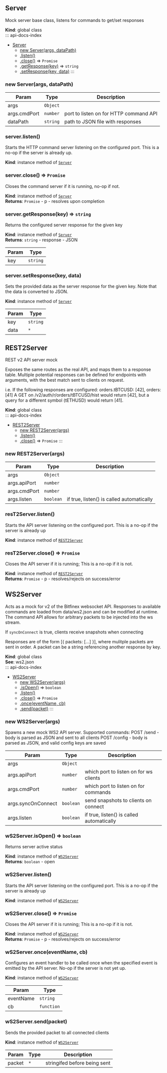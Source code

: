 <a id="Server"></a>

## Server
Mock server base class, listens for commands to get/set responses

**Kind**: global class  
::: api-docs-index
* [Server](#Server)
    * [new Server(args, dataPath)](#new_Server_new)
    * [.listen()](#Server+listen)
    * [.close()](#Server+close) ⇒ <code>Promise</code>
    * [.getResponse(key)](#Server+getResponse) ⇒ <code>string</code>
    * [.setResponse(key, data)](#Server+setResponse)
:::
<a id="new_Server_new"></a>

### new Server(args, dataPath)

| Param | Type | Description |
| --- | --- | --- |
| args | <code>Object</code> |  |
| args.cmdPort | <code>number</code> | port to listen on for HTTP command API |
| dataPath | <code>string</code> | path to JSON file with responses |

<a id="Server+listen"></a>

### server.listen()
Starts the HTTP command server listening on the configured port. This is
a no-op if the server is already up.

**Kind**: instance method of [<code>Server</code>](#Server)  
<a id="Server+close"></a>

### server.close() ⇒ <code>Promise</code>
Closes the command server if it is running, no-op if not.

**Kind**: instance method of [<code>Server</code>](#Server)  
**Returns**: <code>Promise</code> - p - resolves upon completion  
<a id="Server+getResponse"></a>

### server.getResponse(key) ⇒ <code>string</code>
Returns the configured server response for the given key

**Kind**: instance method of [<code>Server</code>](#Server)  
**Returns**: <code>string</code> - response - JSON  

| Param | Type |
| --- | --- |
| key | <code>string</code> | 

<a id="Server+setResponse"></a>

### server.setResponse(key, data)
Sets the provided data as the server response for the given key. Note that
the data is converted to JSON.

**Kind**: instance method of [<code>Server</code>](#Server)  

| Param | Type |
| --- | --- |
| key | <code>string</code> | 
| data | <code>\*</code> | 

<a id="REST2Server"></a>

## REST2Server
REST v2 API server mock

Exposes the same routes as the real API, and maps them to a response table.
Multiple potential responses can be defined for endpoints with arguments,
with the best match sent to clients on request.

i.e. If the following responses are configured:
  orders.tBTCUSD: [42],
  orders: [41]
A GET on /v2/auth/r/orders/tBTCUSD/hist would return [42], but a query for
a different symbol (tETHUSD) would return [41].

**Kind**: global class  
::: api-docs-index
* [REST2Server](#REST2Server)
    * [new REST2Server(args)](#new_REST2Server_new)
    * [.listen()](#REST2Server+listen)
    * [.close()](#REST2Server+close) ⇒ <code>Promise</code>
:::
<a id="new_REST2Server_new"></a>

### new REST2Server(args)

| Param | Type | Description |
| --- | --- | --- |
| args | <code>Object</code> |  |
| args.apiPort | <code>number</code> |  |
| args.cmdPort | <code>number</code> |  |
| args.listen | <code>boolean</code> | if true, listen() is called automatically |

<a id="REST2Server+listen"></a>

### resT2Server.listen()
Starts the API server listening on the configured port. This is a no-op if
the server is already up

**Kind**: instance method of [<code>REST2Server</code>](#REST2Server)  
<a id="REST2Server+close"></a>

### resT2Server.close() ⇒ <code>Promise</code>
Closes the API server if it is running; This is a no-op if it is not.

**Kind**: instance method of [<code>REST2Server</code>](#REST2Server)  
**Returns**: <code>Promise</code> - p - resolves/rejects on success/error  
<a id="WS2Server"></a>

## WS2Server
Acts as a mock for v2 of the Bitfinex websocket API. Responses to available
commands are loaded from data/ws2.json and can be modified at runtime. The
command API allows for arbitrary packets to be injected into the ws stream.

If `syncOnConnect` is true, clients receive snapshots when connecting

Responses are of the form [{ packets: [...] }], where mulitple packets are
sent in order. A packet can be a string referencing another response by key.

**Kind**: global class  
**See**: ws2.json  
::: api-docs-index
* [WS2Server](#WS2Server)
    * [new WS2Server(args)](#new_WS2Server_new)
    * [.isOpen()](#WS2Server+isOpen) ⇒ <code>boolean</code>
    * [.listen()](#WS2Server+listen)
    * [.close()](#WS2Server+close) ⇒ <code>Promise</code>
    * [.once(eventName, cb)](#WS2Server+once)
    * [.send(packet)](#WS2Server+send)
:::
<a id="new_WS2Server_new"></a>

### new WS2Server(args)
Spawns a new mock WS2 API server. Supported commands:
  POST /send - body is parsed as JSON and sent to all clients
  POST /config - body is parsed as JSON, and valid config keys are saved


| Param | Type | Description |
| --- | --- | --- |
| args | <code>Object</code> |  |
| args.apiPort | <code>number</code> | which port to listen on for ws clients |
| args.cmdPort | <code>number</code> | which port to listen on for commands |
| args.syncOnConnect | <code>boolean</code> | send snapshots to clients on connect |
| args.listen | <code>boolean</code> | if true, listen() is called automatically |

<a id="WS2Server+isOpen"></a>

### wS2Server.isOpen() ⇒ <code>boolean</code>
Returns server active status

**Kind**: instance method of [<code>WS2Server</code>](#WS2Server)  
**Returns**: <code>boolean</code> - open  
<a id="WS2Server+listen"></a>

### wS2Server.listen()
Starts the API server listening on the configured port. This is a no-op if
the server is already up

**Kind**: instance method of [<code>WS2Server</code>](#WS2Server)  
<a id="WS2Server+close"></a>

### wS2Server.close() ⇒ <code>Promise</code>
Closes the API server if it is running; This is a no-op if it is not.

**Kind**: instance method of [<code>WS2Server</code>](#WS2Server)  
**Returns**: <code>Promise</code> - p - resolves/rejects on success/error  
<a id="WS2Server+once"></a>

### wS2Server.once(eventName, cb)
Configures an event handler to be called once when the specified event is
emitted by the API server. No-op if the server is not yet up.

**Kind**: instance method of [<code>WS2Server</code>](#WS2Server)  

| Param | Type |
| --- | --- |
| eventName | <code>string</code> | 
| cb | <code>function</code> | 

<a id="WS2Server+send"></a>

### wS2Server.send(packet)
Sends the provided packet to all connected clients

**Kind**: instance method of [<code>WS2Server</code>](#WS2Server)  

| Param | Type | Description |
| --- | --- | --- |
| packet | <code>\*</code> | stringifed before being sent |

